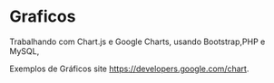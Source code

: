 # Graficos
Trabalhando com Chart.js e Google Charts, usando Bootstrap,PHP e MySQL,

Exemplos de Gráficos site https://developers.google.com/chart.
